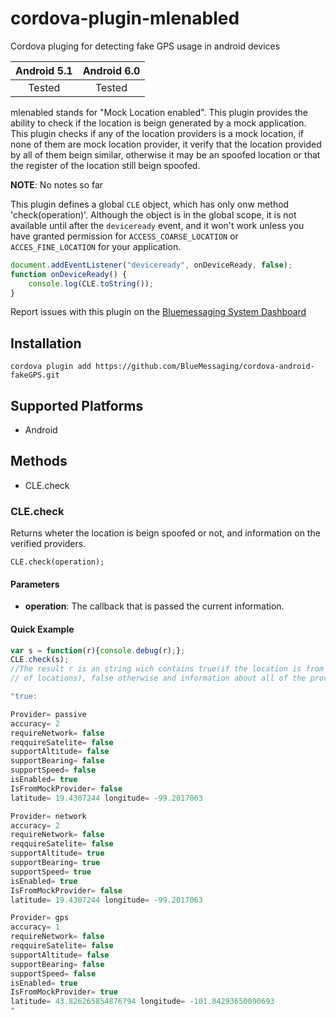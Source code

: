 # cordova-plugin-mlenabled
Cordova pluging for detecting fake GPS usage in android devices

|Android 5.1|Android 6.0|
|:-:|:-:|
|Tested|Tested|


mlenabled stands for "Mock Location enabled".
This plugin provides the ability to check if the location is beign generated by a mock application. 
This plugin checks if any of the location providers is a mock location, if none of them are mock location provider, it verify 
that the location provided by all of them beign similar, otherwise it may be an spoofed location or that the register of the location still beign spoofed.

__NOTE__: No notes so far

This plugin defines a global `CLE` object, which has only onw method 'check(operation)'.
Although the object is in the global scope, it is not available until after the `deviceready` event, and it won't work
unless you have granted permission for `ACCESS_COARSE_LOCATION` or `ACCES_FINE_LOCATION` for your application.

```js
document.addEventListener("deviceready", onDeviceReady, false);
function onDeviceReady() {
    console.log(CLE.toString());
}
```

Report issues with this plugin on the [Bluemessaging System Dashboard ](https://bluemessaging.atlassian.net/secure/Dashboard.jspa)


## Installation

    cordova plugin add https://github.com/BlueMessaging/cordova-android-fakeGPS.git

## Supported Platforms
- Android

## Methods
- CLE.check

### CLE.check

Returns wheter the location is beign spoofed or not, and information on the verified providers.

    CLE.check(operation);

#### Parameters

- __operation__: The callback that is passed the current information.

#### Quick Example

```js
var s = function(r){console.debug(r);};
CLE.check(s);
//The result r is an string wich contains true(if the location is from a mock provider or if theres an missmatch
// of locations), false otherwise and information about all of the providers tha have been checked

"true:

Provider= passive
accuracy= 2
requireNetwork= false
reqquireSatelite= false
supportAltitude= false
supportBearing= false
supportSpeed= false
isEnabled= true
IsFromMockProvider= false
latitude= 19.4307244 longitude= -99.2017063

Provider= network
accuracy= 2
requireNetwork= false
reqquireSatelite= false
supportAltitude= true
supportBearing= true
supportSpeed= true
isEnabled= true
IsFromMockProvider= false
latitude= 19.4307244 longitude= -99.2017063

Provider= gps
accuracy= 1
requireNetwork= false
reqquireSatelite= false
supportAltitude= false
supportBearing= false
supportSpeed= false
isEnabled= true
IsFromMockProvider= true
latitude= 43.826265854876794 longitude= -101.84293650090693
"
```
